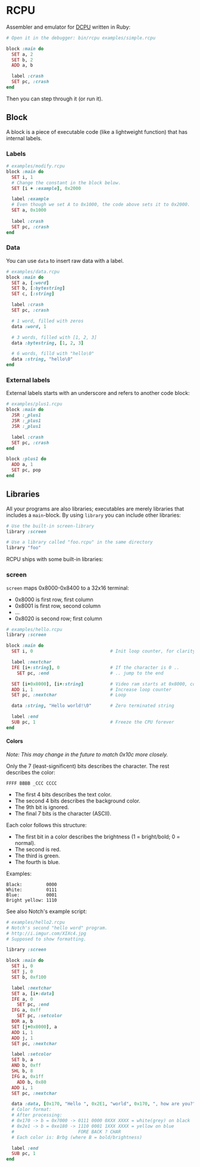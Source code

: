 RCPU
====

Assembler and emulator for [DCPU](http://0x10c.com/doc/dcpu-16.txt) written in Ruby:

```ruby
# Open it in the debugger: bin/rcpu examples/simple.rcpu

block :main do
  SET a, 2
  SET b, 2
  ADD a, b

  label :crash
  SET pc, :crash
end

```

Then you can step through it (or run it).

## Block

A block is a piece of executable code (like a lightweight function)
that has internal labels.

### Labels

```ruby
# examples/modify.rcpu
block :main do
  SET i, 1
  # Change the constant in the block below.
  SET [i + :example], 0x2000

  label :example
  # Even though we set A to 0x1000, the code above sets it to 0x2000.
  SET a, 0x1000
  
  label :crash
  SET pc, :crash
end

```

### Data

You can use `data` to insert raw data with a label.

```ruby
# examples/data.rcpu
block :main do
  SET a, [:word]
  SET b, [:bytestring]
  SET c, [:string]

  label :crash
  SET pc, :crash

  # 1 word, filled with zeros
  data :word, 1

  # 3 words, filled with [1, 2, 3]
  data :bytestring, [1, 2, 3]

  # 6 words, filld with "hello\0"
  data :string, "hello\0"
end

```

### External labels

External labels starts with an underscore and refers to another code
block:

```ruby
# examples/plus1.rcpu
block :main do
  JSR :_plus1
  JSR :_plus1
  JSR :_plus1

  label :crash
  SET pc, :crash
end

block :plus1 do
  ADD a, 1
  SET pc, pop
end
```

## Libraries

All your programs are also libraries; executables are merely libraries
that includes a `main`-block. By using `library` you can include other
libraries:

```ruby
# Use the built-in screen-library
library :screen

# Use a library called "foo.rcpu" in the same directory
library "foo"
```

RCPU ships with some built-in libraries:

### screen

`screen` maps 0x8000-0x8400 to a 32x16 terminal:

* 0x8000 is first row, first column
* 0x8001 is first row, second column
* ...
* 0x8020 is second row; first column

```ruby
# examples/hello.rcpu
library :screen

block :main do
  SET i, 0                             # Init loop counter, for clarity

  label :nextchar
  IFE [i+:string], 0                   # If the character is 0 ..
    SET pc, :end                       # .. jump to the end

  SET [i+0x8000], [i+:string]          # Video ram starts at 0x8000, copy char there
  ADD i, 1                             # Increase loop counter
  SET pc, :nextchar                    # Loop

  data :string, "Hello world!\0"       # Zero terminated string

  label :end
  SUB pc, 1                            # Freeze the CPU forever
end
```

#### Colors

*Note: This may change in the future to match 0x10c more closely.*

Only the 7 (least-significent) bits describes the character. The rest
describes the color:

```
FFFF BBBB _CCC CCCC
```

* The first 4 bits describes the text color.
* The second 4 bits describes the background color.
* The 9th bit is ignored.
* The final 7 bits is the character (ASCII).

Each color follows this structure:

* The first bit in a color describes the brightness (1 = bright/bold; 0
  = normal).
* The second is red.
* The third is green.
* The fourth is blue.

Examples:

```
Black:         0000
White:         0111
Blue:          0001
Bright yellow: 1110
```

See also Notch's example script:


```ruby
# examples/hello2.rcpu
# Notch's second "hello word" program.
# http://i.imgur.com/XIXc4.jpg
# Supposed to show formatting.

library :screen

block :main do
  SET i, 0
  SET j, 0
  SET b, 0xf100

  label :nextchar
  SET a, [i+:data]
  IFE a, 0
    SET pc, :end
  IFG a, 0xff
    SET pc, :setcolor
  BOR a, b
  SET [j+0x8000], a
  ADD i, 1
  ADD j, 1
  SET pc, :nextchar

  label :setcolor
  SET b, a
  AND b, 0xff
  SHL b, 8
  IFG a, 0x1ff
    ADD b, 0x80
  ADD i, 1
  SET pc, :nextchar

  data :data, [0x170, "Hello ", 0x2E1, "world", 0x170, ", how are you?", 0]
  # Color format:
  # After processing:
  # 0x170 -> b = 0x7000 -> 0111 0000 0XXX XXXX = white(grey) on black
  # 0x2e1 -> b = 0xe180 -> 1110 0001 1XXX XXXX = yellow on blue
  #                        FORE BACK ? CHAR
  # Each color is: Brbg (where B = bold/brightness)

  label :end
  SUB pc, 1
end
```



